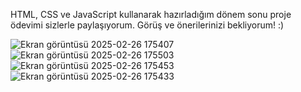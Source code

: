 HTML, CSS ve JavaScript kullanarak hazırladığım dönem sonu proje ödevimi sizlerle paylaşıyorum. Görüş ve önerilerinizi bekliyorum! :)



![Ekran görüntüsü 2025-02-26 175407](https://github.com/user-attachments/assets/404ebb4d-f0d0-4722-9df3-a6dfc83485d0)
![Ekran görüntüsü 2025-02-26 175503](https://github.com/user-attachments/assets/89489cfa-d613-4f3e-8ec0-aabe84a1f562)
![Ekran görüntüsü 2025-02-26 175453](https://github.com/user-attachments/assets/a7c1d532-ce86-45b2-a86b-ce5e07dd0f11)
![Ekran görüntüsü 2025-02-26 175433](https://github.com/user-attachments/assets/ea45b89f-a692-4a3f-8b56-59e47313e35f)
